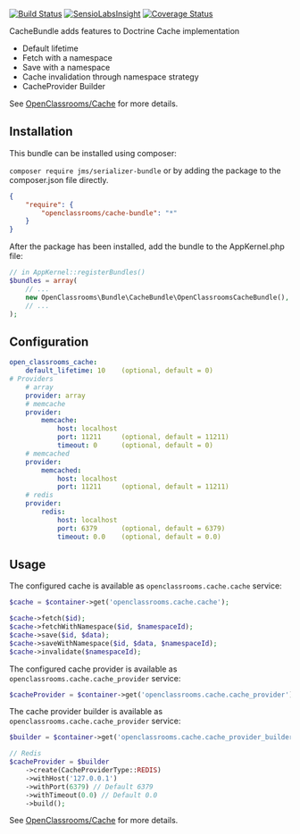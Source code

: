 [![Build Status](https://travis-ci.org/OpenClassrooms/CacheBundle.svg?branch=master)](https://travis-ci.org/OpenClassrooms/CacheBundle)
[![SensioLabsInsight](https://insight.sensiolabs.com/projects/b04e23bf-8e36-4704-801e-bb29a7719ed3/mini.png)](https://insight.sensiolabs.com/projects/b04e23bf-8e36-4704-801e-bb29a7719ed3)
[![Coverage Status](https://coveralls.io/repos/OpenClassrooms/CacheBundle/badge.png?branch=master)](https://coveralls.io/r/OpenClassrooms/CacheBundle?branch=master)

CacheBundle adds features to Doctrine Cache implementation
- Default lifetime
- Fetch with a namespace
- Save with a namespace
- Cache invalidation through namespace strategy
- CacheProvider Builder

See [OpenClassrooms/Cache](https://github.com/OpenClassrooms/Cache) for more details.

## Installation
This bundle can be installed using composer:

```composer require jms/serializer-bundle```
or by adding the package to the composer.json file directly.

```json
{
    "require": {
        "openclassrooms/cache-bundle": "*"
    }
}
```

After the package has been installed, add the bundle to the AppKernel.php file:

```php
// in AppKernel::registerBundles()
$bundles = array(
    // ...
    new OpenClassrooms\Bundle\CacheBundle\OpenClassroomsCacheBundle(),
    // ...
);
```

## Configuration
```yaml
open_classrooms_cache:
    default_lifetime: 10    (optional, default = 0)
# Providers
    # array
    provider: array
    # memcache
    provider:
        memcache:
            host: localhost
            port: 11211     (optional, default = 11211)
            timeout: 0      (optional, default = 0)
    # memcached
    provider:
        memcached:
            host: localhost
            port: 11211     (optional, default = 11211)
    # redis            
    provider:
        redis:
            host: localhost
            port: 6379      (optional, default = 6379)
            timeout: 0.0    (optional, default = 0.0)
```
## Usage
The configured cache is available as ```openclassrooms.cache.cache``` service:
```php
$cache = $container->get('openclassrooms.cache.cache');

$cache->fetch($id);
$cache->fetchWithNamespace($id, $namespaceId);
$cache->save($id, $data);
$cache->saveWithNamespace($id, $data, $namespaceId);
$cache->invalidate($namespaceId);

```

The configured cache provider is available as ```openclassrooms.cache.cache_provider``` service:
```php
$cacheProvider = $container->get('openclassrooms.cache.cache_provider');
```

The cache provider builder is available as ```openclassrooms.cache.cache_provider``` service:
```php
$builder = $container->get('openclassrooms.cache.cache_provider_builder');

// Redis
$cacheProvider = $builder
    ->create(CacheProviderType::REDIS)
    ->withHost('127.0.0.1')
    ->withPort(6379) // Default 6379
    ->withTimeout(0.0) // Default 0.0
    ->build();
```

See [OpenClassrooms/Cache](https://github.com/OpenClassrooms/Cache) for more details.


